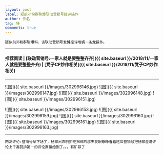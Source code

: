 ```yaml
---
layout: post
label: 疑前邓粉群聊爆联动营销号控评操作
author: 佚名
tag: 锤
comments: true
---
```


    疑似前邓粉群聊爆料，谈联动营销号发博控评甩锅一条龙操作。

---

#### 推荐阅读 | [联动营销号:一家人就是要整整齐齐]({{ site.baseurl }}/2018/11/一家人就是要整整齐齐) | [凳子CP炒作相关]({{ site.baseurl }}/2018/11/凳子CP炒作相关)

---


![图]({{ site.baseurl }}/images/302996146.jpg)
![图]({{ site.baseurl }}/images/302996147.jpg)
![图]({{ site.baseurl }}/images/302996148.jpg)
![图]({{ site.baseurl }}/images/302996151.jpg)

![图]({{ site.baseurl }}/images/302996153.jpg)
![图]({{ site.baseurl }}/images/302996159.jpg)
![图]({{ site.baseurl }}/images/302996160.jpg)
![图]({{ site.baseurl }}/images/302996161.jpg)
![图]({{ site.baseurl }}/images/302996163.jpg)


----

    网友评论:营销号早下场了，杨家出声明拒绝捆绑的那天我眼睁睁看着吃瓜营销号把杨家澄清评论上千高赞排第一的评论直接给删了。。。有矿慕了
